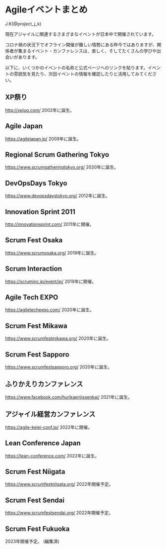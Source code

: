 # Agileイベントまとめ

<div class="flushright">J.K(@project_j_k)</div>

現在アジャイルに関連するさまざまなイベントが日本中で開催されています。

コロナ禍の状況下でオフライン開催が難しい情勢にある昨今ではありますが、関係者が集まるイベント・カンファレンスは、楽しく、そしてたくさんの学びや出会いがあります。

以下に、いくつかのイベントの名称と公式ページへのリンクを貼ります。イベントの雰囲気を見たり、次回イベントの情報を確認したりと活用してみてください。

## XP祭り
http://xpjug.com/
2002年に誕生。

## Agile Japan
https://agilejapan.jp/
2009年に誕生。

## Regional Scrum Gathering Tokyo
https://www.scrumgatheringtokyo.org/
2020年に誕生。

## DevOpsDays Tokyo
https://www.devopsdaystokyo.org/
2012年に誕生。

## Innovation Sprint 2011
http://innovationsprint.com/
2011年に開催。

## Scrum Fest Osaka
https://www.scrumosaka.org/
2019年に誕生。

## Scrum Interaction
https://scruminc.jp/event/jp/
2019年に開催。

## Agile Tech EXPO
https://agiletechexpo.com/
2020年に誕生。

## Scrum Fest Mikawa
https://www.scrumfestmikawa.org/
2020年に誕生。

## Scrum Fest Sapporo
https://www.scrumfestsapporo.org/
2020年に誕生。

## ふりかえりカンファレンス
https://www.facebook.com/hurikaerijissenkai/
2021年に誕生。

## アジャイル経営カンファレンス
https://agile-keiei-conf.jp/
2022年に開催。

## Lean Conference Japan
https://lean-conference.com/
2022年に誕生。

## Scrum Fest Niigata
https://www.scrumfestniigata.org/
2022年開催予定。

## Scrum Fest Sendai
https://www.scrumfestsendai.org/
2022年開催予定。

## Scrum Fest Fukuoka
2023年開催予定。 (編集済)
